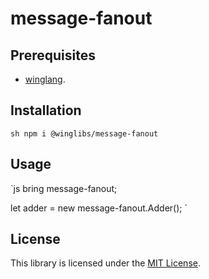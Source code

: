 # message-fanout

## Prerequisites

* [winglang](https://winglang.io).

## Installation

`sh
npm i @winglibs/message-fanout
`

## Usage

`js
bring message-fanout;

let adder = new message-fanout.Adder();
`

## License

This library is licensed under the [MIT License](./LICENSE).
